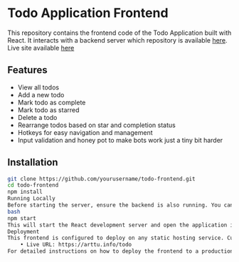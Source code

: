 # Todo Application Frontend

This repository contains the frontend code of the Todo Application built with React. It interacts with a backend server which repository is available [here](https://github.com/arttuheinila/todo-backend-repo).
Live site available [here](https://arttu.info/todo)

## Features

- View all todos
- Add a new todo
- Mark todo as complete
- Mark todo as starred
- Delete a todo
- Rearrange todos based on star and completion status
- Hotkeys for easy navigation and management
- Input validation and honey pot to make bots work just a tiny bit harder

## Installation

```bash
git clone https://github.com/yourusername/todo-frontend.git
cd todo-frontend
npm install
Running Locally
Before starting the server, ensure the backend is also running. You can find the backend setup instructions here.
bash
npm start
This will start the React development server and open the application in your default web browser.
Deployment
This frontend is configured to deploy on any static hosting service. Current deployment is done on a custom domain:
    • Live URL: https://arttu.info/todo
For detailed instructions on how to deploy the frontend to a production environment, see the deployment section.
